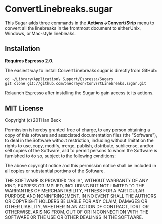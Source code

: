 # ConvertLinebreaks.sugar

This Sugar adds three commands in the **Actions&rarr;Convert/Strip** menu to convert all the linebreaks in the frontmost document to either Unix, Windows, or Mac-style linebreaks.

## Installation

**Requires Espresso 2.0.**

The easiest way to install ConvertLinebreaks.sugar is directly from GitHub:

    cd ~/Library/Application\ Support/Espresso/Sugars
    git clone git://github.com/onecrayon/ConvertLinebreaks.sugar.git

Relaunch Espresso after installing the Sugar to gain access to its actions.

## MIT License

Copyright (c) 2011 Ian Beck

Permission is hereby granted, free of charge, to any person obtaining a copy of this software and associated documentation files (the "Software"), to deal in the Software without restriction, including without limitation the rights to use, copy, modify, merge, publish, distribute, sublicense, and/or sell copies of the Software, and to permit persons to whom the Software is furnished to do so, subject to the following conditions:

The above copyright notice and this permission notice shall be included in all copies or substantial portions of the Software.

THE SOFTWARE IS PROVIDED "AS IS", WITHOUT WARRANTY OF ANY KIND, EXPRESS OR IMPLIED, INCLUDING BUT NOT LIMITED TO THE WARRANTIES OF MERCHANTABILITY, FITNESS FOR A PARTICULAR PURPOSE AND NONINFRINGEMENT. IN NO EVENT SHALL THE AUTHORS OR COPYRIGHT HOLDERS BE LIABLE FOR ANY CLAIM, DAMAGES OR OTHER LIABILITY, WHETHER IN AN ACTION OF CONTRACT, TORT OR OTHERWISE, ARISING FROM, OUT OF OR IN CONNECTION WITH THE SOFTWARE OR THE USE OR OTHER DEALINGS IN THE SOFTWARE.
